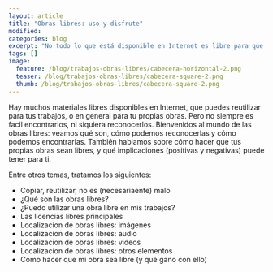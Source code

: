 ```yaml
---
layout: article
title: "Obras libres: uso y disfrute"
modified:
categories: blog
excerpt: "No todo lo que está disponible en Internet es libre para que lo usemos, pero si lo sabes buscar, hay mucho que sí: las obras libres. En este tipo de obras, el autor te ha dado dado permiso para que puedas usarlas y reutlizarlas sin problemas."
tags: []
image:
  feature: /blog/trabajos-obras-libres/cabecera-horizontal-2.png
  teaser: /blog/trabajos-obras-libres/cabecera-square-2.png
  thumb: /blog/trabajos-obras-libres/cabecera-square-2.png
---
```


Hay muchos materiales libres disponibles en Internet, que puedes reutilizar para tus trabajos, o en general para tu propias obras. Pero no siempre es facil encontrarlos, ni siquiera reconocerlos. Bienvenidos al mundo de las obras libres: veamos qué son, cómo podemos reconocerlas y cómo podemos encontrarlas. También hablamos sobre cómo hacer que tus propias obras sean libres, y qué implicaciones (positivas y negativas) puede tener para ti.

Entre otros temas, tratamos los siguientes:

* Copiar, reutilizar, no es (necesariaente) malo
* ¿Qué son las obras libres?
* ¿Puedo utilizar una obra libre en mis trabajos?
* Las licencias libres principales
* Localizacion de obras libres: imágenes
* Localizacion de obras libres: audio
* Localizacion de obras libres: videos
* Localizacion de obras libres: otros elementos
* Cómo hacer que mi obra sea libre (y qué gano con ello)
